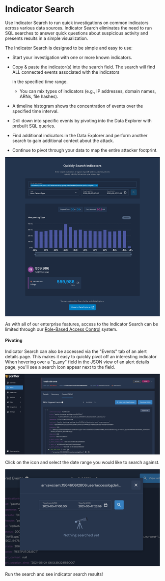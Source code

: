 # Indicator Search

Use Indicator Search to run quick investigations on common indicators across various data sources. Indicator Search eliminates the need to run SQL searches to answer quick questions about suspicious activity and presents results in a simple visualization.

The Indicator Search is designed to be simple and easy to use:

* Start your investigation with one or more known indicators.
* Copy & paste the indicator\(s\) into the search field. The search will find ALL connected events associated with the indicators

  in the specified time range.

  * You can mix types of indicators \(e.g., IP addresses, domain names, ARNs, file hashes\).

* A timeline histogram shows the concentration of events over the specified time interval.
* Drill down into specific events by pivoting into the Data Explorer with prebuilt SQL queries.
* Find additional indicators in the Data Explorer and perform another search to gain additional context about the attack.
* Continue to pivot through your data to map the entire attacker footprint.

![](../.gitbook/assets/indicator-search.png)

As with all of our enterprise features, access to the Indicator Search can be limited through our [Role-Based Access Control](../system-configuration/rbac.md) system.

#### Pivoting

Indicator Search can also be accessed via the "Events" tab of an alert details page. This makes it easy to quickly pivot off an interesting indicator When hovering over a "p\_any" field in the JSON view of an alert details page, you'll see a search icon appear next to the field. 

![](../.gitbook/assets/image%20%2811%29.png)

Click on the icon and select the date range you would like to search against. 

![](../.gitbook/assets/image%20%2810%29.png)

Run the search and see indicator search results!

